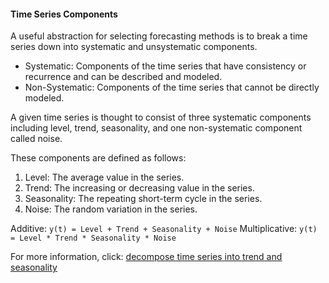 #### Time Series Components

A useful abstraction for selecting forecasting methods is to break a time series down into systematic and unsystematic components.

- Systematic: Components of the time series that have consistency or recurrence and can be described and modeled.
- Non-Systematic: Components of the time series that cannot be directly modeled.

A given time series is thought to consist of three systematic components including level, 
trend, seasonality, and one non-systematic component called noise.

These components are defined as follows:

1. Level: The average value in the series.
2. Trend: The increasing or decreasing value in the series.
3. Seasonality: The repeating short-term cycle in the series.
4. Noise: The random variation in the series.

Additive: ```y(t) = Level + Trend + Seasonality + Noise```
Multiplicative: ```y(t) = Level * Trend * Seasonality * Noise```

For more information, click: [decompose time series into trend and seasonality](https://machinelearningmastery.com/decompose-time-series-data-trend-seasonality/)
